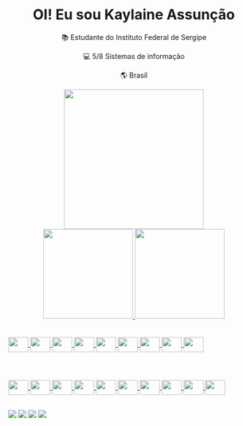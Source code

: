 <div align="center">
   <h1>
     OI! Eu sou Kaylaine Assunção   
   </h1>
</div>
<div align="center">
    <div align="center" width="300px">
   <p>📚 Estudante do Instituto Federal de Sergipe</p>
   <p>💻 5/8 Sistemas de informação</p> 
   <p>🌎 Brasil </p>
   </div>
   <img src="https://bestanimations.com/media/computers/78704119funny-homer-computer-animated-gif-38.gif" min-width="280px" max-width="280px" width="280px">
<br>
<div align="center">
  <a href="https://github.com/Kaylaineasb-01">
  <img height="180em" src="https://github-readme-stats.vercel.app/api?username=Kaylaineasb&show_icons=true&theme=github_dark&include_all_commits=true&count_private=true">
  <img height="180em" src="https://github-readme-stats.vercel.app/api/top-langs/?username=Kaylaineasb&layout=compact&langs_count=7&theme=github_dark">
</div><br>
</div>
<div style="display: inline_block"><br>
  <img align="center" height="30" width="40" src="https://skillicons.dev/icons?i=css" />
  <img align="center" height="30" width="40" src="https://skillicons.dev/icons?i=html" />
   <img align="center" height="30" width="40" src="https://skillicons.dev/icons?i=js" />
   <img align="center" height="30" width="40" src="https://skillicons.dev/icons?i=java" />
   <img align="center" height="30" width="40" src="https://skillicons.dev/icons?i=py" />
   <img align="center" height="30" width="40" src="https://skillicons.dev/icons?i=react" />
   <img align="center" height="30" width="40" src="https://skillicons.dev/icons?i=ts" />
  <img align="center" height="30" width="40" src="https://skillicons.dev/icons?i=mysql" />
  <img align="center" height="30" width="40" src="https://skillicons.dev/icons?i=firebase" />
   
</div>
<div style="display: inline_block"><br>
   <h1></h1>
   <img align="center" height="30" width="40" src="https://skillicons.dev/icons?i=autocad" />
   <img align="center" height="30" width="40" src="https://skillicons.dev/icons?i=eclipse" />
   <img align="center" height="30" width="40" src="https://skillicons.dev/icons?i=figma" />
   <img align="center" height="30" width="40" src="https://skillicons.dev/icons?i=git" />
   <img align="center" height="30" width="40" src="https://skillicons.dev/icons?i=github" />
   <img align="center" height="30" width="40" src="https://skillicons.dev/icons?i=idea" />
   <img align="center" height="30" width="40" src="https://skillicons.dev/icons?i=postman" />
   <img align="center" height="30" width="40" src="https://skillicons.dev/icons?i=unity" />
   <img align="center" height="30" width="40" src="https://skillicons.dev/icons?i=vite" />
   <img align="center" height="30" width="40" src="https://skillicons.dev/icons?i=vscode" />
</div>
   
  ##
 
<div> 
  <a href="https://instagram.com/kaylaineasb" target="_blank"><img src="https://img.shields.io/badge/-Instagram-%23E4405F?style=for-the-badge&logo=instagram&logoColor=white" target="_blank"></a>
 <a href="https://discord.gg/kaylaineasb" target="_blank"><img src="https://img.shields.io/badge/Discord-7289DA?style=for-the-badge&logo=discord&logoColor=white" target="_blank"></a> 
  <a href = "mailto:kaylaineasb9@gmail.com"><img src="https://img.shields.io/badge/-Gmail-%23333?style=for-the-badge&logo=gmail&logoColor=white" target="_blank"></a>
  <a href="https://www.linkedin.com/in/kaylaineasb/" target="_blank"><img src="https://img.shields.io/badge/-LinkedIn-%230077B5?style=for-the-badge&logo=linkedin&logoColor=white" target="_blank"></a> 
 
 
 
</div>
